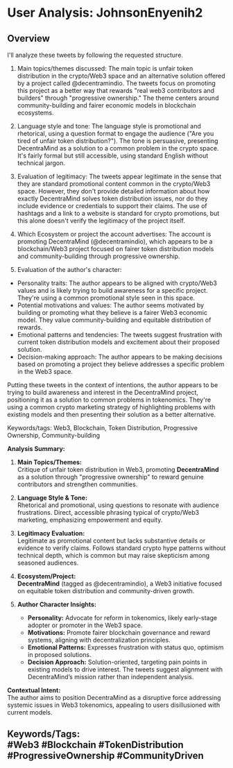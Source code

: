 # User Analysis: JohnsonEnyenih2

## Overview

<think>
I'll analyze these tweets by following the requested structure.

1. Main topics/themes discussed:
The main topic is unfair token distribution in the crypto/Web3 space and an alternative solution offered by a project called @decentramindio. The tweets focus on promoting this project as a better way that rewards "real web3 contributors and builders" through "progressive ownership." The theme centers around community-building and fairer economic models in blockchain ecosystems.

2. Language style and tone:
The language style is promotional and rhetorical, using a question format to engage the audience ("Are you tired of unfair token distribution?"). The tone is persuasive, presenting DecentraMind as a solution to a common problem in the crypto space. It's fairly formal but still accessible, using standard English without technical jargon.

3. Evaluation of legitimacy:
The tweets appear legitimate in the sense that they are standard promotional content common in the crypto/Web3 space. However, they don't provide detailed information about how exactly DecentraMind solves token distribution issues, nor do they include evidence or credentials to support their claims. The use of hashtags and a link to a website is standard for crypto promotions, but this alone doesn't verify the legitimacy of the project itself.

4. Which Ecosystem or project the account advertises:
The account is promoting DecentraMind (@decentramindio), which appears to be a blockchain/Web3 project focused on fairer token distribution models and community-building through progressive ownership.

5. Evaluation of the author's character:
- Personality traits: The author appears to be aligned with crypto/Web3 values and is likely trying to build awareness for a specific project. They're using a common promotional style seen in this space.
- Potential motivations and values: The author seems motivated by building or promoting what they believe is a fairer Web3 economic model. They value community-building and equitable distribution of rewards.
- Emotional patterns and tendencies: The tweets suggest frustration with current token distribution models and excitement about their proposed solution.
- Decision-making approach: The author appears to be making decisions based on promoting a project they believe addresses a specific problem in the Web3 space.

Putting these tweets in the context of intentions, the author appears to be trying to build awareness and interest in the DecentraMind project, positioning it as a solution to common problems in tokenomics. They're using a common crypto marketing strategy of highlighting problems with existing models and then presenting their solution as a better alternative.

Keywords/tags:
Web3, Blockchain, Token Distribution, Progressive Ownership, Community-building
</think>

**Analysis Summary:**

1. **Main Topics/Themes:**  
   Critique of unfair token distribution in Web3, promoting **DecentraMind** as a solution through "progressive ownership" to reward genuine contributors and strengthen communities.

2. **Language Style & Tone:**  
   Rhetorical and promotional, using questions to resonate with audience frustrations. Direct, accessible phrasing typical of crypto/Web3 marketing, emphasizing empowerment and equity.

3. **Legitimacy Evaluation:**  
   Legitimate as promotional content but lacks substantive details or evidence to verify claims. Follows standard crypto hype patterns without technical depth, which is common but may raise skepticism among seasoned audiences.

4. **Ecosystem/Project:**  
   **DecentraMind** (tagged as @decentramindio), a Web3 initiative focused on equitable token distribution and community-driven growth.

5. **Author Character Insights:**  
   - **Personality:** Advocate for reform in tokenomics, likely early-stage adopter or promoter in the Web3 space.  
   - **Motivations:** Promote fairer blockchain governance and reward systems, aligning with decentralization principles.  
   - **Emotional Patterns:** Expresses frustration with status quo, optimism in proposed solutions.  
   - **Decision Approach:** Solution-oriented, targeting pain points in existing models to drive interest. The tweets suggest alignment with DecentraMind’s mission rather than independent analysis.

**Contextual Intent:**  
The author aims to position DecentraMind as a disruptive force addressing systemic issues in Web3 tokenomics, appealing to users disillusioned with current models.

**Keywords/Tags:**  
#Web3 #Blockchain #TokenDistribution #ProgressiveOwnership #CommunityDriven
---
